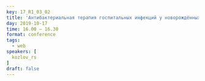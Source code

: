 ```yaml
---
key: 17_R1_03_02
title: 'Антибактериальная терапия госпитальных инфекций у новорождённых: легальные возможности'
day: 2019-10-17
time: 16.00 – 16.30
format: conference
tags:
  - web
speakers: [
  kozlov_rs
]
draft: false
---
```

